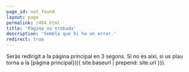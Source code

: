 ```yaml
---
page_id: not_found
layout: page
permalink: /404.html
title: 'Pàgina no trobada'
description: 'Sembla que hi ha un error.'
redirect: true
---
```


Seràs redirigit a la pàgina principal en 3 segons. Si no és així, si us plau torna a la [pàgina principal]({{ site.baseurl | prepend: site.url }}).
